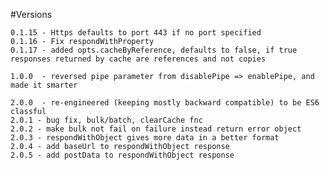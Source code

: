 #Versions

    0.1.15 - Https defaults to port 443 if no port specified
    0.1.16 - Fix respondWithProperty
    0.1.17 - added opts.cacheByReference, defaults to false, if true responses returned by cache are references and not copies
    
    1.0.0  - reversed pipe parameter from disablePipe => enablePipe, and made it smarter
 
    2.0.0  - re-engineered (keeping mostly backward compatible) to be ES6 classful
    2.0.1 - bug fix, bulk/batch, clearCache fnc
    2.0.2 - make bulk not fail on failure instead return error object
    2.0.3 - respondWithObject gives more data in a better format
    2.0.4 - add baseUrl to respondWithObject response
    2.0.5 - add postData to respondWithObject response